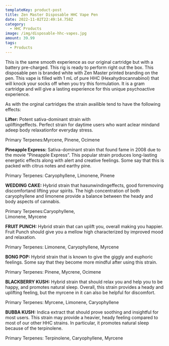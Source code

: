 ```yaml
---
templateKey: product-post
title: Zen Master Disposable HHC Vape Pen
date: 2022-11-02T22:49:14.758Z
category:
  - HHC Products
image: /img/disposable-hhc-vapes.jpg
amount: 39.99
tags:
  - Products
---
```



This is the same smooth experience as our original cartridge but with a battery pre-charged. This rig is ready to perform right out the box.  This disposable pen is branded white with Zen Master printed branding on the pen. This vape is filled with 1 mL of pure HHC (Hexahydrocannabinol) that will knock your socks off when you try this formulation. It is a gram cartridge and will give a lasting experience for this unique psychoactive experience.

As with the orginal cartridges the strain availible tend to have the following effects:

**Lifter:** Potent sativa-dominant strain with\
upliftingeffects. Perfect strain for daytime users who want aclear mindand\
adeep body relaxationfor everyday stress.

Primary Terpenes:Myrcene, Pinene, Ocimene

**Pineapple Express:** Sativa-dominant strain that found fame in 2008 due to the movie “Pineapple Express”. This popular strain produces long-lasting energetic effects along with alert and creative feelings. Some say that this is packed with citrus notes and earthy pine.

Primary Terpenes: Caryophyllene, Limonene, Pinene

**WEDDING CAKE:** Hybrid strain that hasunwindingeffects, good forremoving discomfortand lifting your spirits. The high concentration of both caryophyllene and limonene provide a balance between the heady and body aspects of cannabis.

Primary Terpenes:Caryophyllene,\
Limonene, Myrcene

**FRUIT PUNCH:** Hybrid strain that can uplift you, overall making you happier. Fruit Punch should give you a mellow high characterized by improved mood and relaxation.

Primary Terpenes: Limonene, Caryophyllene, Myrcene

**BONG POP:** Hybrid strain that is known to give the giggly and euphoric feelings. Some say that they become more mindful after using this strain.

Primary Terpenes: Pinene, Mycrene, Ocimene

**BLACKBERRY KUSH:** Hybrid strain that should relax you and help you to be happy, and promotes natural sleep. Overall, this strain provides a heady and uplifting feeling, but the myrcene in it can also be helpful for discomfort.

Primary Terpenes: Myrcene, Limonene, Caryophyllene

**BUBBA KUSH:** Indica extract that should prove soothing and insightful for most users. This strain may provide a heavier, heady feeling compared to most of our other HHC strains. In particular, it promotes natural sleep because of the terpinolene.

Primary Terpenes: Terpinolene, Caryophyllene, Myrcene